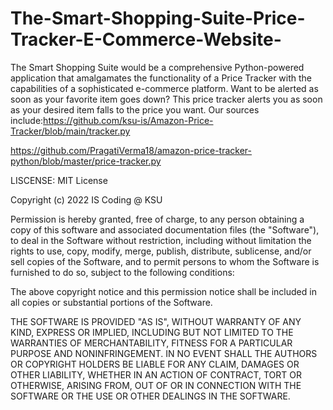 # The-Smart-Shopping-Suite-Price-Tracker-E-Commerce-Website-
The Smart Shopping Suite would be a comprehensive Python-powered application that amalgamates the functionality of a Price Tracker with the capabilities of a sophisticated e-commerce platform. 
Want to be alerted as soon as your favorite item goes down? This price tracker alerts you as soon as your desired item falls to the price you want. 
Our sources include:https://github.com/ksu-is/Amazon-Price-Tracker/blob/main/tracker.py

https://github.com/PragatiVerma18/amazon-price-tracker-python/blob/master/price-tracker.py

LISCENSE:
MIT License

Copyright (c) 2022 IS Coding @ KSU

Permission is hereby granted, free of charge, to any person obtaining a copy
of this software and associated documentation files (the "Software"), to deal
in the Software without restriction, including without limitation the rights
to use, copy, modify, merge, publish, distribute, sublicense, and/or sell
copies of the Software, and to permit persons to whom the Software is
furnished to do so, subject to the following conditions:

The above copyright notice and this permission notice shall be included in all
copies or substantial portions of the Software.

THE SOFTWARE IS PROVIDED "AS IS", WITHOUT WARRANTY OF ANY KIND, EXPRESS OR
IMPLIED, INCLUDING BUT NOT LIMITED TO THE WARRANTIES OF MERCHANTABILITY,
FITNESS FOR A PARTICULAR PURPOSE AND NONINFRINGEMENT. IN NO EVENT SHALL THE
AUTHORS OR COPYRIGHT HOLDERS BE LIABLE FOR ANY CLAIM, DAMAGES OR OTHER
LIABILITY, WHETHER IN AN ACTION OF CONTRACT, TORT OR OTHERWISE, ARISING FROM,
OUT OF OR IN CONNECTION WITH THE SOFTWARE OR THE USE OR OTHER DEALINGS IN THE
SOFTWARE.
